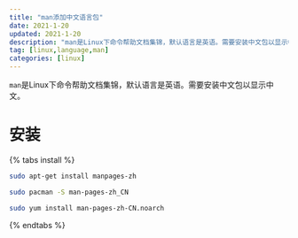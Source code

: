 ```yaml
---
title: "man添加中文语言包"
date: 2021-1-20
updated: 2021-1-20
description: "man是Linux下命令帮助文档集锦，默认语言是英语。需要安装中文包以显示中文。"
tag: [linux,language,man]
categories: [linux]
---
```

`man`是Linux下命令帮助文档集锦，默认语言是英语。需要安装中文包以显示中文。

# 安装

{% tabs install %}

<!-- tab Ubuntu&Debian -->

```sh
sudo apt-get install manpages-zh
```

<!-- endtab -->

<!-- tab Arch Linux&Manjaro -->

```sh
sudo pacman -S man-pages-zh_CN
```

<!-- endtab -->

<!-- tab Centos -->

```sh
sudo yum install man-pages-zh-CN.noarch
```

<!-- endtab -->

{% endtabs %}
